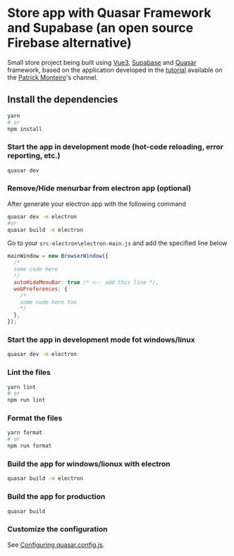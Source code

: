 # Store app with Quasar Framework and Supabase (an open source Firebase alternative)

Small store project being built using [Vue3](https://vuejs.org/), [Supabase](https://supabase.com/docs/) and [Quasar](https://quasar.dev/) framework, based on the application developed in the [tutorial](https://www.youtube.com/playlist?list=PLBjvYfV_TvwIfgvouZCaLtgjYdrWQL02d) available on the [Patrick Monteiro](https://www.youtube.com/c/PatrickMonteiroEng)'s channel.

## Install the dependencies

```bash
yarn
# or
npm install
```

### Start the app in development mode (hot-code reloading, error reporting, etc.)

```bash
quasar dev
```

### Remove/Hide menurbar from electron app (optional)

After generate your electron app with the following command

```bash
quasar dev -m electron
#or
quasar build -m electron
```

Go to your `src-electron\electron-main.js` and add the specified line below

```javascript
mainWindow = new BrowserWindow({
  /*
  some code here
  */
  autoHideMenuBar: true /* <-- add this line */,
  webPreferences: {
    /*
    some code here too
    */
  },
});
```

### Start the app in development mode fot windows/linux

```bash
quasar dev -m electron
```

### Lint the files

```bash
yarn lint
# or
npm run lint
```

### Format the files

```bash
yarn format
# or
npm run format
```

### Build the app for windows/lionux with electron

```bash
quasar build -m electron
```

### Build the app for production

```bash
quasar build
```

### Customize the configuration

See [Configuring quasar.config.js](https://v2.quasar.dev/quasar-cli-webpack/quasar-config-js).
